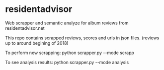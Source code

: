 # residentadvisor
Web scrapper and semantic analyze for album reviews from residentadvisor.net

This repo contains scrapped reviews, scores and urls in json files. (reviews up to around begining of 2018)

To perform new scrapping:
python scrapper.py --mode scrapp

To see analysis results:
python scrapper.py --mode analysis
